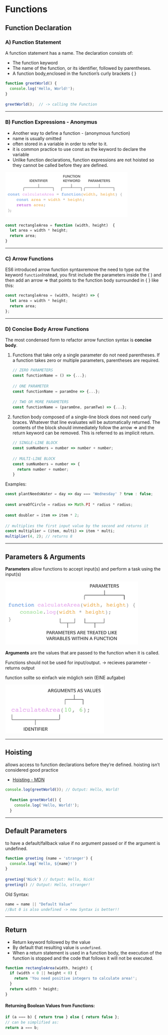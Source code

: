 # Functions

## Function Declaration

### A) Function Statement

A function statement has a name. The declaration consists of:

- The function keyword
- The name of the function, or its identifier, followed by parentheses.
- A function body,enclosed in the function’s curly brackets { }

```js
function greetWorld() {
  console.log('Hello, World!');
}

greetWorld();  // -> calling the Function
```

------

### B) Function Expressions - Anonymus 

- Another way to define a function - (anonymous function) 
- name is usually omitted
- often stored in a variable in order to refer to it.
- it is common practice to use const as the keyword to declare the variable
- Unlike function declarations, function expressions are not hoisted so they cannot be called before they are defined.

<img src="./assets/js_function_expressions.png" alt="js_function_expressions.png" style="zoom:50%;" />

```js
const rectangleArea = function (width, height)  {
  let area = width * height;
  return area;
}
```

------

### C) Arrow Functions

ES6 introduced arrow function syntaxremove the need to type out the keyword `function`Instead, you first include the parameters inside the ( ) and then add an arrow => that points to the function body surrounded in { } like this:



```js
const rectangleArea = (width, height) => {
  let area = width * height;
  return area;
};
```

------

### D) Concise Body Arrow Functions

The most condensed form to refactor arrow function syntax is **concise body**.

1. Functions that take only a single parameter do not need parentheses. If a function takes zero or multiple parameters, parentheses are required.

   ```js
   // ZERO PARAMETERS
   const functionName = () => {...};
   
   // ONE PARAMETER
   const functionName = paramOne => {...};
   
   // TWO OR MORE PARAMETERS
   const functionName = (paramOne, paramTwo) => {...};
   ```

2. function body composed of a single-line block does not need curly braces. Whatever that line evaluates will be automatically returned. The contents of the block should immediately follow the arrow => and the return keyword can be removed. This is referred to as implicit return.

   ```js
   // SINGLE-LINE BLOCK
   const sumNumbers = number => number + number;
   
   // MULTI-LINE BLOCK
   const sumNumbers = number => {
     return number + number;
   }
   ```

Examples:

```js
const plantNeedsWater = day => day === 'Wednesday' ? true : false;

const areaOfCircle = radius => Math.PI * radius * radius;

const doubler = item => item * 2;

// multiplies the first input value by the second and returns it
const multiplier = (item, multi) => item * multi;
multiplier(4, 2); // returns 8
```

------

## Parameters & Arguments

**Parameters** allow functions to accept input(s) and perform a task using the input(s)

<img src="./assets/js_parameters.png" alt="js_parameters.png" style="zoom: 67%;" />

**Arguments** are the values that are passed to the function when it is called.

Functions should not be used for input/output. -> recieves parameter - returns output

function sollte so einfach wie möglich sein (EINE aufgabe)

<img src="./assets/js_arguments.png" alt="js_arguments.png" style="zoom:67%;" />

------

## Hoisting

allows access to function declarations before they’re defined.  hoisting isn’t considered good practice

- [Hoisting - MDN](https://developer.mozilla.org/en-US/docs/Glossary/Hoisting)

```js
console.log(greetWorld()); // Output: Hello, World!

  function greetWorld() {
    console.log('Hello, World!');	
  }
```

------

## Default Parameters

to have a default/fallback value if no argument passed or if the argument is undefined.

```js
function greeting (name = 'stranger') {
  console.log(`Hello, ${name}!`)
}

greeting('Nick') // Output: Hello, Nick!
greeting() // Output: Hello, stranger!
```

Old Syntax:

```js
name = name || "Default Value"
//But 0 is also undefined -> new Syntax is better!!
```

------

## Return

- Return keyword followed by the value
- By default that resulting value is `undefined`.
- When a return statement is used in a function body, the execution of the function is stopped and the code that follows it will not be executed.

```js
function rectangleArea(width, height) {
  if (width < 0 || height < 0) {
    return 'You need positive integers to calculate area!';
  }
  return width * height;
}
```

#### Returning Boolean Values from Functions:

```js
if (a === b) { return true } else { return false };
// can be simplified as:
return a === b;  
```